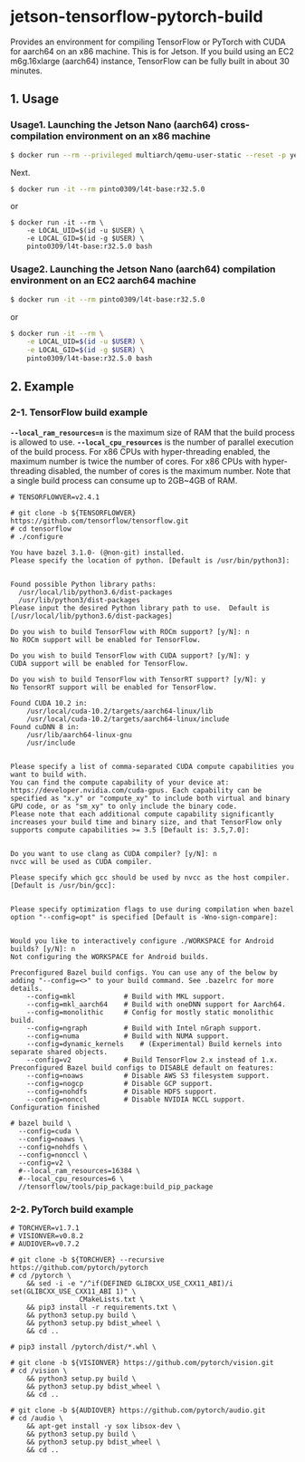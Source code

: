 # jetson-tensorflow-pytorch-build
Provides an environment for compiling TensorFlow or PyTorch with CUDA for aarch64 on an x86 machine. This is for Jetson. If you build using an EC2 m6g.16xlarge (aarch64) instance, TensorFlow can be fully built in about 30 minutes.

## 1. Usage
### Usage1. Launching the Jetson Nano (aarch64) cross-compilation environment on an x86 machine
```bash
$ docker run --rm --privileged multiarch/qemu-user-static --reset -p yes
```
Next.
```bash
$ docker run -it --rm pinto0309/l4t-base:r32.5.0
```
or
```
$ docker run -it --rm \
    -e LOCAL_UID=$(id -u $USER) \
    -e LOCAL_GID=$(id -g $USER) \
    pinto0309/l4t-base:r32.5.0 bash
```

### Usage2. Launching the Jetson Nano (aarch64) compilation environment on an EC2 aarch64 machine
```bash
$ docker run -it --rm pinto0309/l4t-base:r32.5.0
```
or
```bash
$ docker run -it --rm \
    -e LOCAL_UID=$(id -u $USER) \
    -e LOCAL_GID=$(id -g $USER) \
    pinto0309/l4t-base:r32.5.0 bash
```

## 2. Example
### 2-1. TensorFlow build example
**`--local_ram_resources=n`** is the maximum size of RAM that the build process is allowed to use. **`--local_cpu_resources`** is the number of parallel execution of the build process. For x86 CPUs with hyper-threading enabled, the maximum number is twice the number of cores. For x86 CPUs with hyper-threading disabled, the number of cores is the maximum number. Note that a single build process can consume up to 2GB~4GB of RAM.
```
# TENSORFLOWVER=v2.4.1

# git clone -b ${TENSORFLOWVER} https://github.com/tensorflow/tensorflow.git
# cd tensorflow
# ./configure

You have bazel 3.1.0- (@non-git) installed.
Please specify the location of python. [Default is /usr/bin/python3]: 


Found possible Python library paths:
  /usr/local/lib/python3.6/dist-packages
  /usr/lib/python3/dist-packages
Please input the desired Python library path to use.  Default is [/usr/local/lib/python3.6/dist-packages]

Do you wish to build TensorFlow with ROCm support? [y/N]: n
No ROCm support will be enabled for TensorFlow.

Do you wish to build TensorFlow with CUDA support? [y/N]: y
CUDA support will be enabled for TensorFlow.

Do you wish to build TensorFlow with TensorRT support? [y/N]: y
No TensorRT support will be enabled for TensorFlow.

Found CUDA 10.2 in:
    /usr/local/cuda-10.2/targets/aarch64-linux/lib
    /usr/local/cuda-10.2/targets/aarch64-linux/include
Found cuDNN 8 in:
    /usr/lib/aarch64-linux-gnu
    /usr/include


Please specify a list of comma-separated CUDA compute capabilities you want to build with.
You can find the compute capability of your device at: https://developer.nvidia.com/cuda-gpus. Each capability can be specified as "x.y" or "compute_xy" to include both virtual and binary GPU code, or as "sm_xy" to only include the binary code.
Please note that each additional compute capability significantly increases your build time and binary size, and that TensorFlow only supports compute capabilities >= 3.5 [Default is: 3.5,7.0]: 


Do you want to use clang as CUDA compiler? [y/N]: n
nvcc will be used as CUDA compiler.

Please specify which gcc should be used by nvcc as the host compiler. [Default is /usr/bin/gcc]: 


Please specify optimization flags to use during compilation when bazel option "--config=opt" is specified [Default is -Wno-sign-compare]: 


Would you like to interactively configure ./WORKSPACE for Android builds? [y/N]: n
Not configuring the WORKSPACE for Android builds.

Preconfigured Bazel build configs. You can use any of the below by adding "--config=<>" to your build command. See .bazelrc for more details.
	--config=mkl         	# Build with MKL support.
	--config=mkl_aarch64 	# Build with oneDNN support for Aarch64.
	--config=monolithic  	# Config for mostly static monolithic build.
	--config=ngraph      	# Build with Intel nGraph support.
	--config=numa        	# Build with NUMA support.
	--config=dynamic_kernels	# (Experimental) Build kernels into separate shared objects.
	--config=v2          	# Build TensorFlow 2.x instead of 1.x.
Preconfigured Bazel build configs to DISABLE default on features:
	--config=noaws       	# Disable AWS S3 filesystem support.
	--config=nogcp       	# Disable GCP support.
	--config=nohdfs      	# Disable HDFS support.
	--config=nonccl      	# Disable NVIDIA NCCL support.
Configuration finished

# bazel build \
  --config=cuda \
  --config=noaws \
  --config=nohdfs \
  --config=nonccl \
  --config=v2 \
  #--local_ram_resources=16384 \
  #--local_cpu_resources=6 \
  //tensorflow/tools/pip_package:build_pip_package
```
### 2-2. PyTorch build example
```
# TORCHVER=v1.7.1
# VISIONVER=v0.8.2
# AUDIOVER=v0.7.2

# git clone -b ${TORCHVER} --recursive https://github.com/pytorch/pytorch
# cd /pytorch \
    && sed -i -e "/^if(DEFINED GLIBCXX_USE_CXX11_ABI)/i set(GLIBCXX_USE_CXX11_ABI 1)" \
                 CMakeLists.txt \
    && pip3 install -r requirements.txt \
    && python3 setup.py build \
    && python3 setup.py bdist_wheel \
    && cd ..

# pip3 install /pytorch/dist/*.whl \

# git clone -b ${VISIONVER} https://github.com/pytorch/vision.git
# cd /vision \
    && python3 setup.py build \
    && python3 setup.py bdist_wheel \
    && cd ..

# git clone -b ${AUDIOVER} https://github.com/pytorch/audio.git
# cd /audio \
    && apt-get install -y sox libsox-dev \
    && python3 setup.py build \
    && python3 setup.py bdist_wheel \
    && cd ..
```
